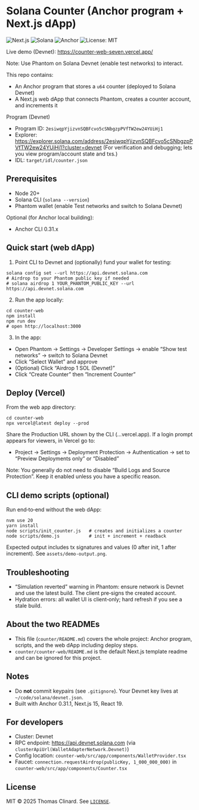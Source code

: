 # Solana Counter (Anchor program + Next.js dApp)

![Next.js](https://img.shields.io/badge/Next.js-15-black)
![Solana](https://img.shields.io/badge/Solana-Devnet-5BCE80)
![Anchor](https://img.shields.io/badge/Anchor-0.31.1-purple)
![License: MIT](https://img.shields.io/badge/License-MIT-yellow.svg)

Live demo (Devnet): https://counter-web-seven.vercel.app/

Note: Use Phantom on Solana Devnet (enable test networks) to interact.

This repo contains:
- An Anchor program that stores a `u64` counter (deployed to Solana Devnet)
- A Next.js web dApp that connects Phantom, creates a counter account, and increments it

Program (Devnet)
- Program ID: `2esiwqpYjizvnSQBFcvo5cSNbgzpPVfTW2ew24YUiHj1`
- Explorer: https://explorer.solana.com/address/2esiwqpYjizvnSQBFcvo5cSNbgzpPVfTW2ew24YUiHj1?cluster=devnet
  (For verification and debugging; lets you view program/account state and txs.)
- IDL: `target/idl/counter.json`

## Prerequisites
- Node 20+
- Solana CLI (`solana --version`)
- Phantom wallet (enable Test networks and switch to Solana Devnet)

Optional (for Anchor local building):
- Anchor CLI 0.31.x

## Quick start (web dApp)
1) Point CLI to Devnet and (optionally) fund your wallet for testing:

```
solana config set --url https://api.devnet.solana.com
# Airdrop to your Phantom public key if needed
# solana airdrop 1 YOUR_PHANTOM_PUBLIC_KEY --url https://api.devnet.solana.com
```

2) Run the app locally:

```
cd counter-web
npm install
npm run dev
# open http://localhost:3000
```

3) In the app:
- Open Phantom → Settings → Developer Settings → enable “Show test networks” → switch to Solana Devnet
- Click “Select Wallet” and approve
- (Optional) Click “Airdrop 1 SOL (Devnet)”
- Click “Create Counter” then “Increment Counter”

## Deploy (Vercel)

From the web app directory:

```
cd counter-web
npx vercel@latest deploy --prod
```

Share the Production URL shown by the CLI (…vercel.app). If a login prompt appears for viewers, in Vercel go to:
- Project → Settings → Deployment Protection → Authentication → set to “Preview Deployments only” or “Disabled”

Note: You generally do not need to disable “Build Logs and Source Protection”. Keep it enabled unless you have a specific reason.

## CLI demo scripts (optional)

Run end‑to‑end without the web dApp:

```
nvm use 20
yarn install
node scripts/init_counter.js   # creates and initializes a counter
node scripts/demo.js           # init + increment + readback
```

Expected output includes tx signatures and values (0 after init, 1 after increment). See `assets/demo-output.png`.

## Troubleshooting
- “Simulation reverted” warning in Phantom: ensure network is Devnet and use the latest build. The client pre‑signs the created account.
- Hydration errors: all wallet UI is client‑only; hard refresh if you see a stale build.

## About the two READMEs
- This file (`counter/README.md`) covers the whole project: Anchor program, scripts, and the web dApp including deploy steps.
- `counter/counter-web/README.md` is the default Next.js template readme and can be ignored for this project.

## Notes
- Do **not** commit keypairs (see `.gitignore`). Your Devnet key lives at `~/code/solana/devnet.json`.
- Built with Anchor 0.31.1, Next.js 15, React 19.

## For developers
- Cluster: Devnet
- RPC endpoint: https://api.devnet.solana.com (via `clusterApiUrl(WalletAdapterNetwork.Devnet)`)
- Config location: `counter-web/src/app/components/WalletProvider.tsx`
- Faucet: `connection.requestAirdrop(publicKey, 1_000_000_000)` in `counter-web/src/app/components/Counter.tsx`

## License
MIT © 2025 Thomas Clinard. See [`LICENSE`](./LICENSE).
